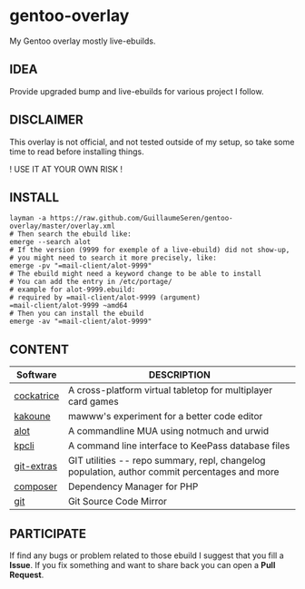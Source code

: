 gentoo-overlay
==============

My Gentoo overlay mostly live-ebuilds.

## IDEA
Provide upgraded bump and live-ebuilds for various project I follow.

## DISCLAIMER
This overlay is not official, and not tested outside of my setup,
so take some time to read before installing things.

! USE IT AT YOUR OWN RISK !

## INSTALL
```
layman -a https://raw.github.com/GuillaumeSeren/gentoo-overlay/master/overlay.xml
# Then search the ebuild like:
emerge --search alot
# If the version (9999 for exemple of a live-ebuild) did not show-up,
# you might need to search it more precisely, like:
emerge -pv "=mail-client/alot-9999"
# The ebuild might need a keyword change to be able to install
# You can add the entry in /etc/portage/
# example for alot-9999.ebuild:
# required by =mail-client/alot-9999 (argument)
=mail-client/alot-9999 ~amd64
# Then you can install the ebuild
emerge -av "=mail-client/alot-9999"
```

## CONTENT

Software                  | DESCRIPTION
--------------------------|------------
[cockatrice][cockatrice]  | A cross-platform virtual tabletop for multiplayer card games
[kakoune][kakoune]        | mawww's experiment for a better code editor
[alot][alot]              | A commandline MUA using notmuch and urwid
[kpcli][kpcli]            | A command line interface to KeePass database files
[git-extras][git-extras]  | GIT utilities -- repo summary, repl, changelog population, author commit percentages and more
[composer][composer]      | Dependency Manager for PHP
[git][git]                | Git Source Code Mirror

## PARTICIPATE
If find any bugs or problem related to those ebuild I suggest that you fill a __Issue__.
If you fix something and want to share back you can open a __Pull Request__.

[cockatrice]: https://github.com/Cockatrice/Cockatrice
[kakoune]: https://github.com/mawww/kakoune
[alot]: https://github.com/pazz/alot
[kpcli]: http://kpcli.sourceforge.net/
[git-extras]: https://github.com/tj/git-extras
[composer]: https://github.com/composer/composer
[git]: https://github.com/git/git
